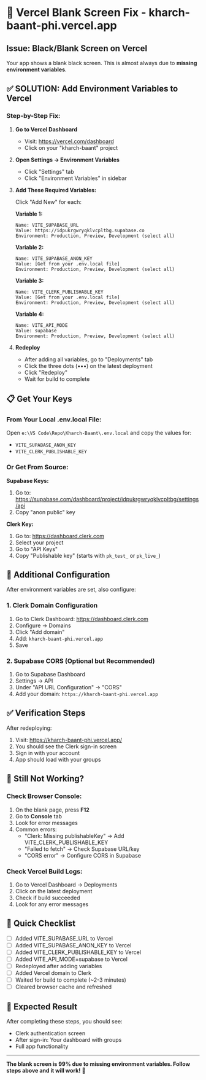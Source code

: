 # 🚨 Vercel Blank Screen Fix - kharch-baant-phi.vercel.app

## Issue: Black/Blank Screen on Vercel

Your app shows a blank black screen. This is almost always due to **missing environment variables**.

## ✅ SOLUTION: Add Environment Variables to Vercel

### Step-by-Step Fix:

1. **Go to Vercel Dashboard**
   - Visit: https://vercel.com/dashboard
   - Click on your "kharch-baant" project

2. **Open Settings → Environment Variables**
   - Click "Settings" tab
   - Click "Environment Variables" in sidebar

3. **Add These Required Variables:**

   Click "Add New" for each:

   **Variable 1:**
   ```
   Name: VITE_SUPABASE_URL
   Value: https://idpukrgwryqklvcpltbg.supabase.co
   Environment: Production, Preview, Development (select all)
   ```

   **Variable 2:**
   ```
   Name: VITE_SUPABASE_ANON_KEY
   Value: [Get from your .env.local file]
   Environment: Production, Preview, Development (select all)
   ```

   **Variable 3:**
   ```
   Name: VITE_CLERK_PUBLISHABLE_KEY
   Value: [Get from your .env.local file]
   Environment: Production, Preview, Development (select all)
   ```

   **Variable 4:**
   ```
   Name: VITE_API_MODE
   Value: supabase
   Environment: Production, Preview, Development (select all)
   ```

4. **Redeploy**
   - After adding all variables, go to "Deployments" tab
   - Click the three dots (•••) on the latest deployment
   - Click "Redeploy"
   - Wait for build to complete

## 📋 Get Your Keys

### From Your Local .env.local File:

Open `e:\VS Code\Repo\Kharch-Baant\.env.local` and copy the values for:
- `VITE_SUPABASE_ANON_KEY`
- `VITE_CLERK_PUBLISHABLE_KEY`

### Or Get From Source:

**Supabase Keys:**
1. Go to: https://supabase.com/dashboard/project/idpukrgwryqklvcpltbg/settings/api
2. Copy "anon public" key

**Clerk Key:**
1. Go to: https://dashboard.clerk.com
2. Select your project
3. Go to "API Keys"
4. Copy "Publishable key" (starts with `pk_test_` or `pk_live_`)

## 🔧 Additional Configuration

After environment variables are set, also configure:

### 1. Clerk Domain Configuration
1. Go to Clerk Dashboard: https://dashboard.clerk.com
2. Configure → Domains
3. Click "Add domain"
4. Add: `kharch-baant-phi.vercel.app`
5. Save

### 2. Supabase CORS (Optional but Recommended)
1. Go to Supabase Dashboard
2. Settings → API
3. Under "API URL Configuration" → "CORS"
4. Add your domain: `https://kharch-baant-phi.vercel.app`

## ✅ Verification Steps

After redeploying:

1. Visit: https://kharch-baant-phi.vercel.app/
2. You should see the Clerk sign-in screen
3. Sign in with your account
4. App should load with your groups

## 🐛 Still Not Working?

### Check Browser Console:
1. On the blank page, press **F12**
2. Go to **Console** tab
3. Look for error messages
4. Common errors:
   - "Clerk: Missing publishableKey" → Add VITE_CLERK_PUBLISHABLE_KEY
   - "Failed to fetch" → Check Supabase URL/key
   - "CORS error" → Configure CORS in Supabase

### Check Vercel Build Logs:
1. Go to Vercel Dashboard → Deployments
2. Click on the latest deployment
3. Check if build succeeded
4. Look for any error messages

## 📝 Quick Checklist

- [ ] Added VITE_SUPABASE_URL to Vercel
- [ ] Added VITE_SUPABASE_ANON_KEY to Vercel
- [ ] Added VITE_CLERK_PUBLISHABLE_KEY to Vercel
- [ ] Added VITE_API_MODE=supabase to Vercel
- [ ] Redeployed after adding variables
- [ ] Added Vercel domain to Clerk
- [ ] Waited for build to complete (~2-3 minutes)
- [ ] Cleared browser cache and refreshed

## 🎯 Expected Result

After completing these steps, you should see:
- Clerk authentication screen
- After sign-in: Your dashboard with groups
- Full app functionality

---

**The blank screen is 99% due to missing environment variables. Follow steps above and it will work!** 🚀
